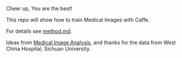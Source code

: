 Cheer up, You are the best!	

This repo will show how to train Medical Images with Caffe.

For details see [method.md](https://github.com/Hzzone/Bone-Age-Assessment/blob/master/method.md).

Ideas from [Medical Image Analysis](https://www.journals.elsevier.com/medical-image-analysis), and thanks for the data from West China Hospital, Sichuan University.